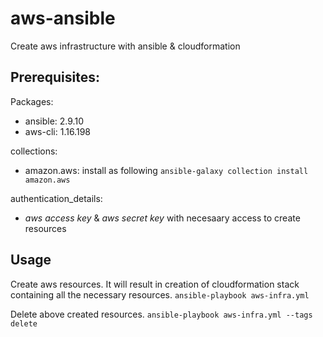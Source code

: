 # aws-ansible
Create aws infrastructure with ansible &amp; cloudformation

## Prerequisites:

Packages:
 - ansible: 2.9.10
 - aws-cli: 1.16.198

collections:
 - amazon.aws: install as following
   ```ansible-galaxy collection install amazon.aws```

authentication_details:
 - *aws access key* & *aws secret key* with necesaary access to create resources

## Usage

Create aws resources. It will result in creation of cloudformation stack containing all the necessary resources.
```ansible-playbook aws-infra.yml```

Delete above created resources.
```ansible-playbook aws-infra.yml --tags delete```